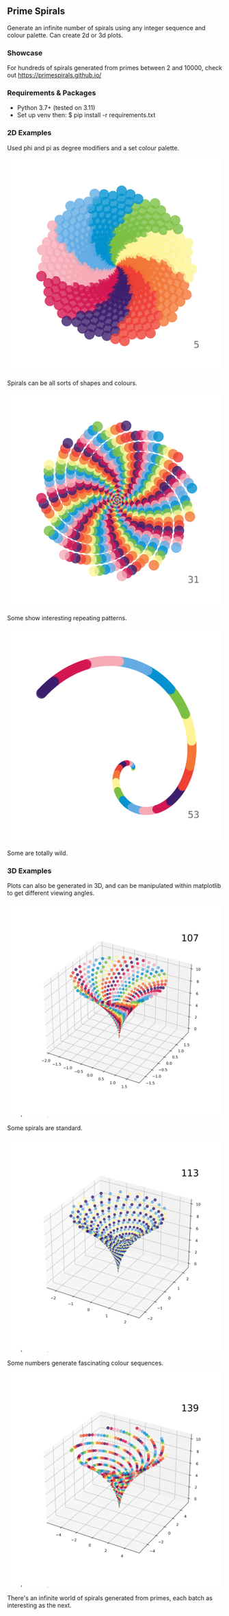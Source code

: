 ## Prime Spirals
Generate an infinite number of spirals using any integer sequence and colour palette. Can create 2d or 3d plots.

### Showcase
For hundreds of spirals generated from primes between 2 and 10000, check out https://primespirals.github.io/

### Requirements & Packages
* Python 3.7+ (tested on 3.11)
* Set up venv then: $ pip install -r requirements.txt 

### 2D Examples
Used phi and pi as degree modifiers and a set colour palette. 

<img src="output/Primes-2-100-scatter/5.png" alt="5" width="500">

Spirals can be all sorts of shapes and colours.

<img src="output/Primes-2-100-scatter/31.png" alt="31" width="500">

Some show interesting repeating patterns. 

<img src="output/Primes-2-100-scatter/53.png" alt="53" width="500">

Some are totally wild.

### 3D Examples
Plots can also be generated in 3D, and can be manipulated within matplotlib to get different viewing angles.

<img src="output/Primes-100-150-scatter3d/107.png" alt="107" width="500">

Some spirals are standard.

<img src="output/Primes-100-150-scatter3d/113.png" alt="113" width="500">

Some numbers generate fascinating colour sequences.

<img src="output/Primes-100-150-scatter3d/139.png" alt="139" width="500">

There's an infinite world of spirals generated from primes, each batch as interesting as the next. 
